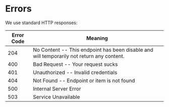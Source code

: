 # Errors

We use standard HTTP responses:


Error Code | Meaning
---------- | -------
204 | No Content -- This endpoint has been disable and will temporarily not return any content.
400 | Bad Request -- Your request sucks
401 | Unauthorized -- Invalid credentials
404 | Not Found -- Endpoint or item is not found
500 | Internal Server Error
503 | Service Unavailable
